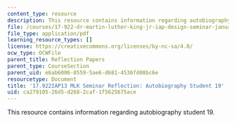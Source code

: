 ```yaml
---
content_type: resource
description: This resource contains information regarding autobiography student 19.
file: /courses/17-922-dr-martin-luther-king-jr-iap-design-seminar-january-iap-2013/ca27910526d5d2682caf1f5625675ace_MIT17_922IAP13_RefPapr3H.pdf
file_type: application/pdf
learning_resource_types: []
license: https://creativecommons.org/licenses/by-nc-sa/4.0/
ocw_type: OCWFile
parent_title: Reflection Papers
parent_type: CourseSection
parent_uid: e6ab6006-8559-5ae6-d681-4536fd08bc6e
resourcetype: Document
title: '17.922IAP13 MLK Seminar Reflection: Autobiography Student 19'
uid: ca279105-26d5-d268-2caf-1f5625675ace
---
```

This resource contains information regarding autobiography student 19.